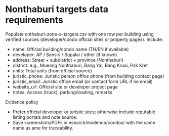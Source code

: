 # Nonthaburi targets  data requirements

Populate 
onthaburi-zone-a-targets.csv with one row per building using verified sources (developer/condo official sites or property pages). Include:

- name: Official building/condo name (TH/EN if available)
- developer: AP / Sansiri / Supalai / other (if known)
- address: Street + subdistrict + province (Nonthaburi)
- district: e.g., Mueang Nonthaburi, Bang Yai, Bang Kruai, Pak Kret
- units: Total units (from official source)
- juristic_phone: Juristic person office phone (from building contact page)
- juristic_email: Juristic office email (or contact form URL if no email)
- website_url: Official site or developer project page
- notes: Access (truck), parking/loading, remarks

Evidence policy
- Prefer official developer or juristic sites; otherwise include reputable listing portals and note source.
- Save screenshots/PDFs in esearch/evidence/condos/ with the same name as 
ame for traceability.

